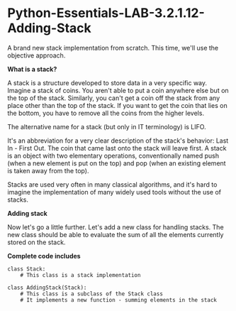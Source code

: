 # Python-Essentials-LAB-3.2.1.12-Adding-Stack

A brand new stack implementation from scratch. This time, we'll use the objective approach.

**What is a stack?**

A stack is a structure developed to store data in a very specific way. Imagine a stack of coins. You aren't able to put a coin anywhere else but on the top of the stack.
Similarly, you can't get a coin off the stack from any place other than the top of the stack. If you want to get the coin that lies on the bottom, you have to remove all the coins from the higher levels.

The alternative name for a stack (but only in IT terminology) is LIFO.

It's an abbreviation for a very clear description of the stack's behavior: Last In - First Out. The coin that came last onto the stack will leave first.
A stack is an object with two elementary operations, conventionally named push (when a new element is put on the top) and pop (when an existing element is taken away from the top).

Stacks are used very often in many classical algorithms, and it's hard to imagine the implementation of many widely used tools without the use of stacks.

**Adding stack**

Now let's go a little further. Let's add a new class for handling stacks. The new class should be able to evaluate the sum of all the elements currently stored on the stack.

**Complete code includes**
```
class Stack:
    # This class is a stack implementation

class AddingStack(Stack):
    # This class is a subclass of the Stack class
    # It implements a new function - summing elements in the stack
```
